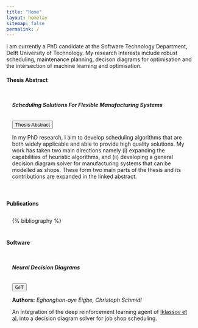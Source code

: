 ```yaml
---
title: "Home"
layout: homelay
sitemap: false
permalink: /
---
```



I am currently a PhD candidate at the Software Technology Department, Delft University of Technology. My research interests include robust scheduling, maintenance
planning, decison diagrams for optimisation and the intersection of machine learning and optimisation.

#### Thesis Abstract
<div class="jumbotron">
<div class="row align-items-end">
<div class="col-md-12 col-sm-12">
<h6><b>Scheduling Solutions For Flexible Manufacturing Systems</b></h6>
<a href="/academic-website/papers/Thesis_Abstract.pdf" target="_blank"><button class="btn btn-info btn-sm">Thesis Abstract</button></a>

In my PhD research, I aim to develop scheduling algorithms that are both widely applicable and able to provide high quality solutions. My work has taken two main directions namely (i) expanding the capabilities of heuristic algorithms, and (ii) developing a general decision diagram solver for manufacturing systems that can be modelled as shops. These form two main parts of the thesis and its contributions are expanded in the linked abstract.

</div>
</div>
</div>

#### Publications
<!-- ---
title: "Publications"
layout: gridlay
sitemap: false
permalink: /publications/
years: [2016, 2017, 2018, 2019, 2020, 2021]
--- -->

<style>
.jumbotron{
    padding:3%;
    padding-bottom:10px;
    padding-top:10px;
    margin-top:10px;
    margin-bottom:30px;
}
</style>

<div class="jumbotron">
<!-- ### Preprints -->
{% bibliography %}
</div>


#### Software

<div class="jumbotron">
<div class="row align-items-end">
<div class="col-md-12 col-sm-12">
<h6><b>Neural Decision Diagrams</b></h6>
<!-- <a href="https://example.com" target="_blank"><button class="btn btn-success btn-sm">WEBSITE</button></a> -->
<a href="https://github.com/Eghonghonaye/NDDLSTM" target="_blank"><button class="btn btn-info btn-sm">GIT</button></a>
<!-- <a href="{{ site.url }}{{ site.baseurl }}/papers/example_proceeding.pdf" target="_blank"><button class="btn btn-danger btn-sm">PAPER</button></a>  -->

<b>Authors:</b>
<i>Eghonghon-aye Eigbe, Christoph Schmidl</i> 

An integration of the deep reinforcement learning agent of <a href="https://github.com/Optimization-and-Machine-Learning-Lab/Job-Shop/tree/main_nips" target="_blank">Iklassov et al.</a>  into a decision diagram solver for job shop scheduling.

</div>
</div>
</div>